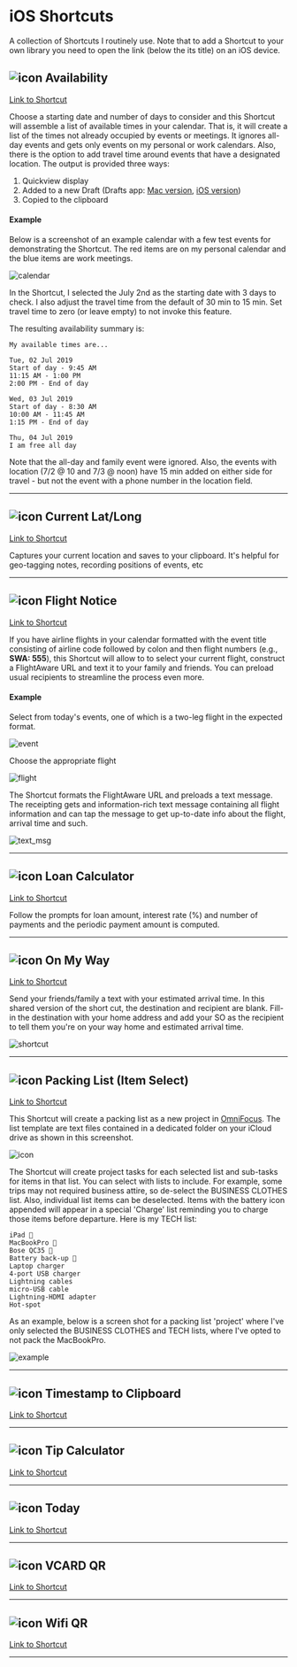 # iOS Shortcuts
A collection of Shortcuts I routinely use. Note that to add a Shortcut to your own library you need to open the link (below the its title) on an iOS device.

## ![icon](https://github.com/woodwerk/iOS_Shortcuts/blob/master/availability_icon.png?raw=true) Availability 
[Link to Shortcut](https://www.icloud.com/shortcuts/16e5d93aba074dfe93f894b7bd3aa76f)

Choose a starting date and number of days to consider and this Shortcut will assemble a list of available times in your calendar. That is, it will create a list of the times not already occupied by events or meetings. It ignores all-day events and gets only events on my personal or work calendars. Also, there is the option to add travel time around events that have a designated location. The output is provided three ways:

1. Quickview display
2. Added to a new Draft (Drafts app: [Mac version](https://apps.apple.com/us/app/drafts/id1435957248?mt=12), [iOS version](https://apps.apple.com/us/app/drafts/id1236254471))
3. Copied to the clipboard

#### Example
Below is a screenshot of an example calendar with a few test events for demonstrating the Shortcut. The red items are on my personal calendar and the blue items are work meetings. 

![calendar](https://github.com/woodwerk/iOS_Shortcuts/blob/master/availability_calendar.jpg?raw=true)

In the Shortcut, I selected the July 2nd as the starting date with 3 days to check. I also adjust the travel time from the default of 30 min to 15 min. Set travel time to zero (or leave empty) to not invoke this feature. 

The resulting availability summary is:

```
My available times are...

Tue, 02 Jul 2019
Start of day - 9:45 AM
11:15 AM - 1:00 PM
2:00 PM - End of day

Wed, 03 Jul 2019
Start of day - 8:30 AM
10:00 AM - 11:45 AM
1:15 PM - End of day

Thu, 04 Jul 2019
I am free all day
```

Note that the all-day and family event were ignored. Also, the events with location (7/2 @ 10 and 7/3 @ noon) have 15 min added on either side for travel - but not the event with a phone number in the location field.

***

## ![icon](https://github.com/woodwerk/iOS_Shortcuts/blob/master/current_loc_icon.png?raw=true) Current Lat/Long

[Link to Shortcut](https://www.icloud.com/shortcuts/f2b18528f8ca4e73968fd3d7a246d890)

Captures your current location and saves to your clipboard. It's helpful for geo-tagging notes, recording positions of events, etc

***

## ![icon](https://github.com/woodwerk/iOS_Shortcuts/blob/master/flight_notice_icon.png?raw=true) Flight Notice

[Link to Shortcut](https://www.icloud.com/shortcuts/b81d4a5145ff4a368bc531703b7a72dd)

If you have airline flights in your calendar formatted with the event title consisting of airline code followed by colon and then flight numbers (e.g., **SWA: 555**), this Shortcut will allow to to select your current flight, construct a FlightAware URL and text it to your family and friends. You can preload usual recipients to streamline the process even more.

#### Example
Select from today's events, one of which is a two-leg flight in the expected format.

![event](https://github.com/woodwerk/iOS_Shortcuts/blob/master/flight_notice_example_1.png?raw=true)

Choose the appropriate flight

![flight](https://github.com/woodwerk/iOS_Shortcuts/blob/master/flight_notice_example_2.png?raw=true)

The Shortcut formats the FlightAware URL and preloads a text message. The receipting gets and information-rich text message containing all flight information and can tap the message to get up-to-date info about the flight, arrival time and such.

![text_msg](https://github.com/woodwerk/iOS_Shortcuts/blob/master/flight_notice_example_3.png?raw=true)

***

## ![icon](https://github.com/woodwerk/iOS_Shortcuts/blob/master/loan_icon.png?raw=true) Loan Calculator

[Link to Shortcut](https://www.icloud.com/shortcuts/e209c366524d4939a383c4cc7059b75e)

Follow the prompts for loan amount, interest rate (%) and number of payments and the periodic payment amount is computed.

***

## ![icon](https://github.com/woodwerk/iOS_Shortcuts/blob/master/on_my_way_icon.png?raw=true) On My Way

[Link to Shortcut](https://www.icloud.com/shortcuts/d85a89ee5ac74a1bb999dfe87f71d4cc)

Send your friends/family a text with your estimated arrival time. In this shared version of the short cut, the destination and recipient are blank. Fill-in the destination with your home address and add your SO as the recipient to tell them you're on your way home and estimated arrival time.

![shortcut](https://github.com/woodwerk/iOS_Shortcuts/blob/master/on_my_way.jpg?raw=true)

***

## ![icon](https://github.com/woodwerk/iOS_Shortcuts/blob/master/pack_icon.png?raw=true) Packing List (Item Select)
[Link to Shortcut](https://www.icloud.com/shortcuts/2de1363e92af455f9675b0b182015760)

This Shortcut will create a packing list as a new project in [OmniFocus](https://apps.apple.com/us/app/omnifocus-3/id1346190318). The list template are text files contained in a dedicated folder on your iCloud drive as shown in this screenshot. 

![icon](https://github.com/woodwerk/iOS_Shortcuts/blob/master/pack_folder.png?raw=true)

The Shortcut will create project tasks for each selected list and sub-tasks for items in that list. You can select with lists to include. For example, some trips may not required business attire, so de-select the BUSINESS CLOTHES list. Also, individual list items can be deselected. Items with the battery icon appended will appear in a special 'Charge' list reminding you to charge those items before departure. Here is my TECH list:

```
iPad 🔋
MacBookPro 🔋
Bose QC35 🔋
Battery back-up 🔋
Laptop charger
4-port USB charger
Lightning cables
micro-USB cable
Lightning-HDMI adapter
Hot-spot
```

As an example, below is a screen shot for a packing list 'project' where I've only selected the BUSINESS CLOTHES and TECH lists, where I've opted to not pack the MacBookPro.

![example](https://github.com/woodwerk/iOS_Shortcuts/blob/master/pack_example.png?raw=true)

***

## ![icon](https://github.com/woodwerk/iOS_Shortcuts/blob/master/timestamp_icon.png?raw=true) Timestamp to Clipboard
[Link to Shortcut](https://www.icloud.com/shortcuts/2107435b7bd9412ea1b3e14defe5f51b)

***

## ![icon](https://github.com/woodwerk/iOS_Shortcuts/blob/master/tip_calc_icon.png?raw=true) Tip Calculator
[Link to Shortcut](https://www.icloud.com/shortcuts/9e48a5e49cf84659b2172d1a2f2dcec6)

***

## ![icon](https://github.com/woodwerk/iOS_Shortcuts/blob/master/today_icon.png?raw=true) Today
[Link to Shortcut](https://www.icloud.com/shortcuts/065d04f3e55f4937a79ba4b884d7d510)

***

## ![icon](https://github.com/woodwerk/iOS_Shortcuts/blob/master/vcard_icon.png?raw=true) VCARD QR
[Link to Shortcut](https://www.icloud.com/shortcuts/55588d72613345a6bd23aff4d23e772b)

***

## ![icon](https://github.com/woodwerk/iOS_Shortcuts/blob/master/wifi_icon.png?raw=true) Wifi QR
[Link to Shortcut](https://www.icloud.com/shortcuts/a2fb577e25a04a57b106e9d1d024c70c)

***
